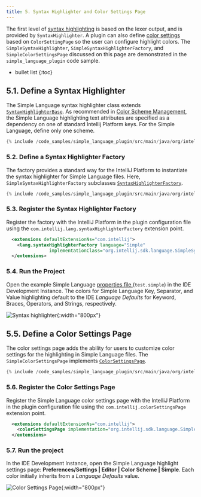 ```yaml
---
title: 5. Syntax Highlighter and Color Settings Page
---
```

<!-- Copyright 2000-2020 JetBrains s.r.o. and other contributors. Use of this source code is governed by the Apache 2.0 license that can be found in the LICENSE file. -->

The first level of [syntax highlighting](/reference_guide/custom_language_support/syntax_highlighting_and_error_highlighting.md#lexer) is based on the lexer output, and is provided by `SyntaxHighlighter`.
A plugin can also define [color settings](/reference_guide/custom_language_support/syntax_highlighting_and_error_highlighting.md#color-settings) based on `ColorSettingPage` so the user can configure highlight colors.
The `SimpleSyntaxHighlighter`, `SimpleSyntaxHighlighterFactory`, and `SimpleColorSettingsPage` discussed on this page are demonstrated in the `simple_language_plugin` code sample.

* bullet list
{:toc}

## 5.1. Define a Syntax Highlighter 
The Simple Language syntax highlighter class extends [`SyntaxHighlighterBase`](upsource:///platform/editor-ui-api/src/com/intellij/openapi/fileTypes/SyntaxHighlighterBase.java).
As recommended in [Color Scheme Management](/reference_guide/color_scheme_management.md#text-attribute-key-dependency), the Simple Language highlighting text attributes are specified as a dependency on one of standard Intellij Platform keys. 
For the Simple Language, define only one scheme.
```java
{% include /code_samples/simple_language_plugin/src/main/java/org/intellij/sdk/language/SimpleSyntaxHighlighter.java %}
```

### 5.2. Define a Syntax Highlighter Factory
The factory provides a standard way for the IntelliJ Platform to instantiate the syntax highlighter for Simple Language files.
Here, `SimpleSyntaxHighlighterFactory` subclasses [`SyntaxHighlighterFactory`](upsource:///platform/editor-ui-api/src/com/intellij/openapi/fileTypes/SyntaxHighlighterFactory.java).
```java
{% include /code_samples/simple_language_plugin/src/main/java/org/intellij/sdk/language/SimpleSyntaxHighlighterFactory.java %}
```

### 5.3. Register the Syntax Highlighter Factory
Register the factory with the IntelliJ Platform in the plugin configuration file using the `com.intellij.lang.syntaxHighlighterFactory` extension point.
```xml
  <extensions defaultExtensionNs="com.intellij">
    <lang.syntaxHighlighterFactory language="Simple" 
                implementationClass="org.intellij.sdk.language.SimpleSyntaxHighlighterFactory"/>
  </extensions>
```

### 5.4. Run the Project
Open the example Simple Language [properties file ](/tutorials/custom_language_support/lexer_and_parser_definition.md#run-the-project) (`test.simple`) in the IDE Development Instance.
The colors for Simple Language Key, Separator, and Value highlighting default to the IDE _Language Defaults_ for Keyword, Braces, Operators, and Strings, respectively.

![Syntax highlighter](img/syntax_highlighter.png){:width="800px"}

## 5.5. Define a Color Settings Page
The color settings page adds the ability for users to customize color settings for the highlighting in Simple Language files. 
The `SimpleColorSettingsPage` implements [`ColorSettingsPage`](upsource:///platform/lang-api/src/com/intellij/openapi/options/colors/ColorSettingsPage.java). 
```java
{% include /code_samples/simple_language_plugin/src/main/java/org/intellij/sdk/language/SimpleColorSettingsPage.java %}
```

### 5.6. Register the Color Settings Page
Register the Simple Language color settings page with the IntelliJ Platform in the plugin configuration file using the `com.intellij.colorSettingsPage` extension point.  
```xml
  <extensions defaultExtensionNs="com.intellij">
    <colorSettingsPage implementation="org.intellij.sdk.language.SimpleColorSettingsPage"/>
  </extensions>
```

### 5.7. Run the project
In the IDE Development Instance, open the Simple Language highlight settings page: **Preferences/Settings \| Editor \| Color Scheme \| Simple**.
Each color initially inherits from a _Language Defaults_ value.

![Color Settings Page](img/color_settings_page.png){:width="800px"}
